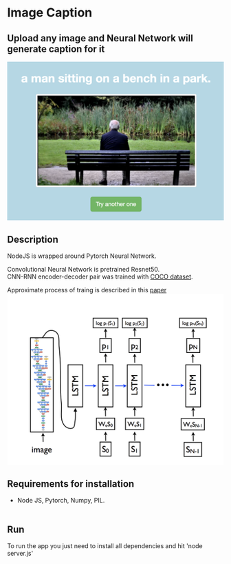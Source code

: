 # Image Caption

## Upload any image and Neural Network will generate caption for it
<img src="images/1.png" width="550">


## Description

NodeJS is wrapped around Pytorch Neural Network. <br>

Convolutional Neural Network is pretrained Resnet50. <br>
CNN-RNN encoder-decoder pair  was trained with [COCO dataset](http://cocodataset.org/#home).

 Approximate process of traing is described in this [paper](https://arxiv.org/pdf/1411.4555.pdf) <br>
 <img src="images/2.png" width="550">

## **Requirements for installation**
- Node JS, Pytorch, Numpy, PIL.
<br><br>

## **Run**
To run the app you just need to install all dependencies and hit 'node server.js'
